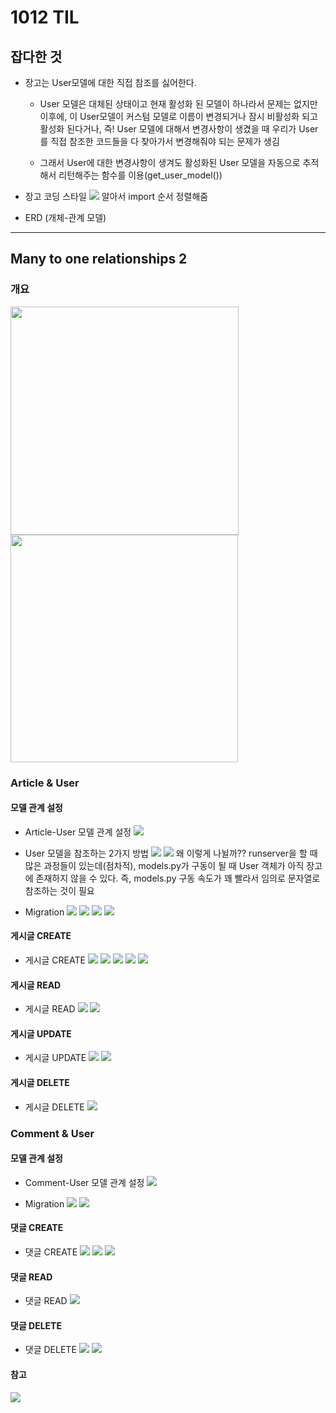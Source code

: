 # 1012 TIL

## 잡다한 것

- 장고는 User모델에 대한 직접 참조를 싫어한다.
  
  - User 모델은 대체된 상태이고 현재 활성화 된 모델이 하나라서 문제는 없지만 이후에, 이 User모델이 커스텀 모델로 이름이 변경되거나 잠시 비활성화 되고 활성화 된다거나, 즉! User 모델에 대해서 변경사항이 생겼을 때 우리가 User를 직접 참조한 코드들을 다 찾아가서 변경해줘야 되는 문제가 생김
  
  - 그래서 User에 대한 변경사항이 생겨도 활성화된 User 모델을 자동으로 추적해서 리턴해주는 함수를 이용(get_user_model())

- 장고 코딩 스타일
  ![](1012_assets/2023-10-12-10-38-57-image.png)
  알아서 import 순서 정렬해줌

- ERD (개체-관계 모델)

---

## Many to one relationships 2

### 개요

<img src="1012_assets/2023-10-11-22-53-47-image.png" title="" alt="" width="365">
<img src="1012_assets/2023-10-11-22-53-54-image.png" title="" alt="" width="364">

### Article & User

#### 모델 관계 설정

- Article-User 모델 관계 설정
  ![](1012_assets/2023-10-11-22-54-43-image.png)

- User 모델을 참조하는 2가지 방법
  ![](1012_assets/2023-10-11-22-55-02-image.png)
  ![](1012_assets/2023-10-11-22-55-12-image.png)
  왜 이렇게 나뉠까??
  runserver을 할 때 많은 과정들이 있는데(점차적), models.py가 구동이 될 때 User 객체가 아직 장고에 존재하지 않을 수 있다. 
  즉, models.py 구동 속도가 꽤 빨라서 임의로 문자열로 참조하는 것이 필요

- Migration
  ![](1012_assets/2023-10-11-22-55-29-image.png)
  ![](1012_assets/2023-10-11-22-55-38-image.png)
  ![](1012_assets/2023-10-11-22-55-44-image.png)
  ![](1012_assets/2023-10-11-22-55-51-image.png)

#### 게시글 CREATE

- 게시글 CREATE
  ![](1012_assets/2023-10-11-22-56-18-image.png)
  ![](1012_assets/2023-10-11-22-56-25-image.png)
  ![](1012_assets/2023-10-11-22-56-33-image.png)
  ![](1012_assets/2023-10-11-22-56-41-image.png)
  ![](1012_assets/2023-10-11-22-56-48-image.png)

#### 게시글 READ

- 게시글 READ
  ![](1012_assets/2023-10-11-22-57-15-image.png)
  ![](1012_assets/2023-10-11-22-57-27-image.png)

#### 게시글 UPDATE

- 게시글 UPDATE
  ![](1012_assets/2023-10-11-22-57-56-image.png)
  ![](1012_assets/2023-10-11-22-58-03-image.png)

#### 게시글 DELETE

- 게시글 DELETE
  ![](1012_assets/2023-10-11-22-58-28-image.png)

### Comment & User

#### 모델 관계 설정

- Comment-User 모델 관계 설정
  ![](1012_assets/2023-10-11-22-59-04-image.png)

- Migration
  ![](1012_assets/2023-10-11-22-59-20-image.png)
  ![](1012_assets/2023-10-11-22-59-28-image.png)

#### 댓글 CREATE

- 댓글 CREATE
  ![](1012_assets/2023-10-11-22-59-53-image.png)
  ![](1012_assets/2023-10-11-23-00-00-image.png)
  ![](1012_assets/2023-10-11-23-00-08-image.png)

#### 댓글 READ

- 댓글 READ
  ![](1012_assets/2023-10-11-23-00-34-image.png)

#### 댓글 DELETE

- 댓글 DELETE
  ![](1012_assets/2023-10-11-23-00-58-image.png)
  ![](1012_assets/2023-10-11-23-01-06-image.png)

#### 참고

![](1012_assets/2023-10-11-23-01-21-image.png)
